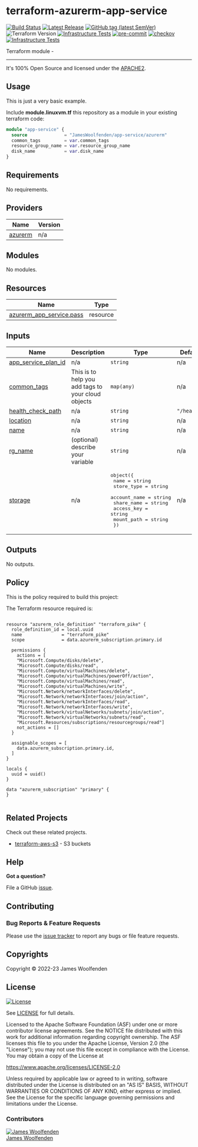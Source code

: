 # terraform-azurerm-app-service

[![Build Status](https://github.com/JamesWoolfenden/terraform-azurerm-app-service/workflows/Verify/badge.svg?branch=master)](https://github.com/JamesWoolfenden/terraform-azurerm-app-service)
[![Latest Release](https://img.shields.io/github/release/JamesWoolfenden/terraform-azurerm-app-service.svg)](https://github.com/JamesWoolfenden/terraform-azurerm-app-service/releases/latest)
[![GitHub tag (latest SemVer)](https://img.shields.io/github/tag/JamesWoolfenden/terraform-azurerm-app-service.svg?label=latest)](https://github.com/JamesWoolfenden/terraform-azurerm-app-service/releases/latest)
![Terraform Version](https://img.shields.io/badge/tf-%3E%3D0.14.0-blue.svg)
[![Infrastructure Tests](https://www.bridgecrew.cloud/badges/github/JamesWoolfenden/terraform-azurerm-app-service/cis_aws)](https://www.bridgecrew.cloud/link/badge?vcs=github&fullRepo=JamesWoolfenden%2Fterraform-azurerm-app-service&benchmark=CIS+AWS+V1.2)
[![pre-commit](https://img.shields.io/badge/pre--commit-enabled-brightgreen?logo=pre-commit&logoColor=white)](https://github.com/pre-commit/pre-commit)
[![checkov](https://img.shields.io/badge/checkov-verified-brightgreen)](https://www.checkov.io/)
[![Infrastructure Tests](https://www.bridgecrew.cloud/badges/github/jameswoolfenden/terraform-azurerm-app-service/general)](https://www.bridgecrew.cloud/link/badge?vcs=github&fullRepo=JamesWoolfenden%2Fterraform-azurerm-app-service&benchmark=INFRASTRUCTURE+SECURITY)

Terraform module -

---

It's 100% Open Source and licensed under the [APACHE2](LICENSE).

## Usage

This is just a very basic example.

Include **module.linuxvm.tf** this repository as a module in your existing terraform code:

```terraform
module "app-service" {
  source              = "JamesWoolfenden/app-service/azurerm"
  common_tags         = var.common_tags
  resource_group_name = var.resource_group_name
  disk_name           = var.disk_name
}
```

<!-- BEGINNING OF PRE-COMMIT-TERRAFORM DOCS HOOK -->
## Requirements

No requirements.

## Providers

| Name | Version |
|------|---------|
| <a name="provider_azurerm"></a> [azurerm](#provider\_azurerm) | n/a |

## Modules

No modules.

## Resources

| Name | Type |
|------|------|
| [azurerm_app_service.pass](https://registry.terraform.io/providers/hashicorp/azurerm/latest/docs/resources/app_service) | resource |

## Inputs

| Name | Description | Type | Default | Required |
|------|-------------|------|---------|:--------:|
| <a name="input_app_service_plan_id"></a> [app\_service\_plan\_id](#input\_app\_service\_plan\_id) | n/a | `string` | n/a | yes |
| <a name="input_common_tags"></a> [common\_tags](#input\_common\_tags) | This is to help you add tags to your cloud objects | `map(any)` | n/a | yes |
| <a name="input_health_check_path"></a> [health\_check\_path](#input\_health\_check\_path) | n/a | `string` | `"/health"` | no |
| <a name="input_location"></a> [location](#input\_location) | n/a | `string` | n/a | yes |
| <a name="input_name"></a> [name](#input\_name) | n/a | `string` | n/a | yes |
| <a name="input_rg_name"></a> [rg\_name](#input\_rg\_name) | (optional) describe your variable | `string` | n/a | yes |
| <a name="input_storage"></a> [storage](#input\_storage) | n/a | <pre>object({<br>    name         = string<br>    store_type   = string<br>    account_name = string<br>    share_name   = string<br>    access_key   = string<br>    mount_path   = string<br>  })</pre> | n/a | yes |

## Outputs

No outputs.
<!-- END OF PRE-COMMIT-TERRAFORM DOCS HOOK -->

## Policy

This is the policy required to build this project:

<!-- BEGINNING OF PRE-COMMIT-PIKE DOCS HOOK -->
The Terraform resource required is:

```golang

resource "azurerm_role_definition" "terraform_pike" {
  role_definition_id = local.uuid
  name               = "terraform_pike"
  scope              = data.azurerm_subscription.primary.id

  permissions {
    actions = [
    "Microsoft.Compute/disks/delete",
    "Microsoft.Compute/disks/read",
    "Microsoft.Compute/virtualMachines/delete",
    "Microsoft.Compute/virtualMachines/powerOff/action",
    "Microsoft.Compute/virtualMachines/read",
    "Microsoft.Compute/virtualMachines/write",
    "Microsoft.Network/networkInterfaces/delete",
    "Microsoft.Network/networkInterfaces/join/action",
    "Microsoft.Network/networkInterfaces/read",
    "Microsoft.Network/networkInterfaces/write",
    "Microsoft.Network/virtualNetworks/subnets/join/action",
    "Microsoft.Network/virtualNetworks/subnets/read",
    "Microsoft.Resources/subscriptions/resourcegroups/read"]
    not_actions = []
  }

  assignable_scopes = [
    data.azurerm_subscription.primary.id,
  ]
}

locals {
  uuid = uuid()
}

data "azurerm_subscription" "primary" {
}


```
<!-- END OF PRE-COMMIT-PIKE DOCS HOOK -->

## Related Projects

Check out these related projects.

- [terraform-aws-s3](https://github.com/jameswoolfenden/terraform-aws-s3) - S3 buckets

## Help

**Got a question?**

File a GitHub [issue](https://github.com/JamesWoolfenden/terraform-azurerm-app-service/issues).

## Contributing

### Bug Reports & Feature Requests

Please use the [issue tracker](https://github.com/JamesWoolfenden/terraform-azurerm-app-service/issues) to report any bugs or file feature requests.

## Copyrights

Copyright © 2022-23 James Woolfenden

## License

[![License](https://img.shields.io/badge/License-Apache%202.0-blue.svg)](https://opensource.org/licenses/Apache-2.0)

See [LICENSE](LICENSE) for full details.

Licensed to the Apache Software Foundation (ASF) under one
or more contributor license agreements. See the NOTICE file
distributed with this work for additional information
regarding copyright ownership. The ASF licenses this file
to you under the Apache License, Version 2.0 (the
"License"); you may not use this file except in compliance
with the License. You may obtain a copy of the License at

<https://www.apache.org/licenses/LICENSE-2.0>

Unless required by applicable law or agreed to in writing,
software distributed under the License is distributed on an
"AS IS" BASIS, WITHOUT WARRANTIES OR CONDITIONS OF ANY
KIND, either express or implied. See the License for the
specific language governing permissions and limitations
under the License.

### Contributors

[![James Woolfenden][jameswoolfenden_avatar]][jameswoolfenden_homepage]<br/>[James Woolfenden][jameswoolfenden_homepage]

[jameswoolfenden_homepage]: https://github.com/jameswoolfenden
[jameswoolfenden_avatar]: https://github.com/jameswoolfenden.png?size=150
